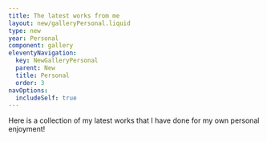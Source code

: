 ```yaml
---
title: The latest works from me
layout: new/galleryPersonal.liquid
type: new
year: Personal
component: gallery
eleventyNavigation:
  key: NewGalleryPersonal
  parent: New
  title: Personal
  order: 3
navOptions:
  includeSelf: true
---
```


Here is a collection of my latest works that I have done for my own personal enjoyment!
